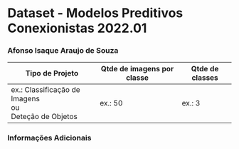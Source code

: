# Dataset - Modelos Preditivos Conexionistas 2022.01

### Afonso Isaque Araujo de Souza 

|**Tipo de Projeto**|**Qtde de imagens por classe**|**Qtde de classes**|
|--|--|--|
|ex.: Classificação de Imagens<br>ou<br>Deteção de Objetos|ex.: 50|ex.: 3|

### Informações Adicionais
